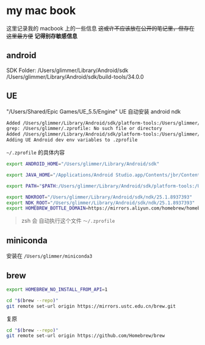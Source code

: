 # my mac book

这里记录我的 macbook 上的一些信息
~~这或许不应该放在公开的笔记里，但存在这里最方便~~
**记得别存敏感信息**

## android

SDK Folder: /Users/glimmer/Library/Android/sdk
/Users/glimmer/Library/Android/sdk/build-tools/34.0.0

## UE

"/Users/Shared/Epic Games/UE_5.5/Engine"
UE 自动安装 android ndk

```txt
Added /Users/glimmer/Library/Android/sdk/platform-tools:/Users/glimmer/Library/Android/sdk/build-tools/34.0.0:/Users/glimmer/Library/Android/sdk/tools/bin to PATH in /Users/glimmer/.bash_profile
grep: /Users/glimmer/.zprofile: No such file or directory
Added /Users/glimmer/Library/Android/sdk/platform-tools:/Users/glimmer/Library/Android/sdk/build-tools/34.0.0:/Users/glimmer/Library/Android/sdk/tools/bin to PATH in /Users/glimmer/.zprofile
Adding UE Android dev env variables to .zprofile
```

`~/.zprofile` 的具体内容

```bash
export ANDROID_HOME="/Users/glimmer/Library/Android/sdk"

export JAVA_HOME="/Applications/Android Studio.app/Contents/jbr/Contents/Home"

export PATH="$PATH:/Users/glimmer/Library/Android/sdk/platform-tools:/Users/glimmer/Library/Android/sdk/build-tools/34.0.0:/Users/glimmer/Library/Android/sdk/tools/bin"

export NDKROOT="/Users/glimmer/Library/Android/sdk/ndk/25.1.8937393"
export NDK_ROOT="/Users/glimmer/Library/Android/sdk/ndk/25.1.8937393"
export HOMEBREW_BOTTLE_DOMAIN=https://mirrors.aliyun.com/homebrew/homebrew-bottles
```

> zsh 会 自动执行这个文件 `～/.zprofile`

## miniconda

安装在
`/Users/glimmer/miniconda3`

## brew

```bash
export HOMEBREW_NO_INSTALL_FROM_API=1
```

```bash
cd "$(brew --repo)"
git remote set-url origin https://mirrors.ustc.edu.cn/brew.git

```

复原

```bash
cd "$(brew --repo)"
git remote set-url origin https://github.com/Homebrew/brew

```
